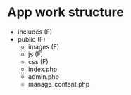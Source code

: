 # App work structure

- includes (F)
- public (F)
	- images (F)
	- js (F)
	- css (F)
	- index.php
	- admin.php
	- manage_content.php